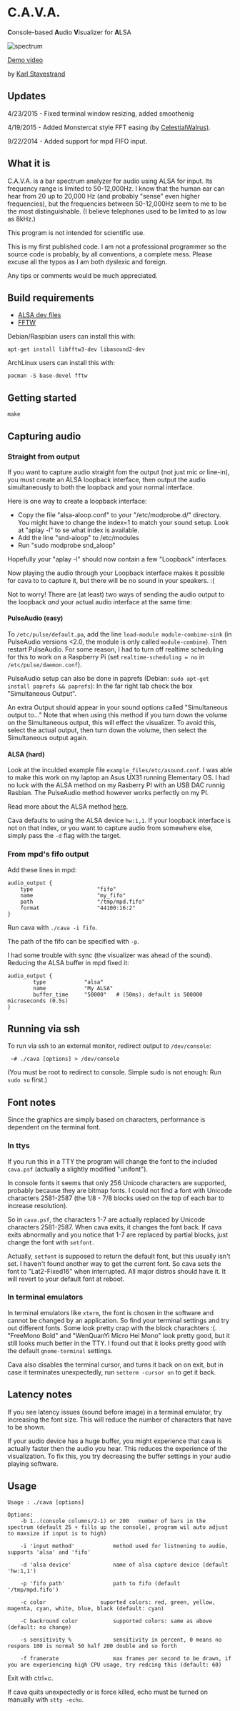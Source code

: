 C.A.V.A. 
====================

**C**onsole-based **A**udio **V**isualizer for **A**LSA

![spectrum](http://stavestrand.no/cava6.gif "spectrum")

[Demo video](http://youtu.be/vA4RyatP064)

by [Karl Stavestrand](mailto:karl@stavestrand.no)


Updates
-------

4/23/2015 - Fixed terminal window resizing, added smoothenig 

4/19/2015 - Added Monstercat style FFT easing (by [CelestialWalrus)](https://github.com/CelestialWalrus).

9/22/2014 - Added support for mpd FIFO input.

What it is
----------

C.A.V.A. is a bar spectrum analyzer for audio using ALSA for input. Its frequency range is limited to 50-12,000Hz. I know that the human ear can hear from 20 up to 20,000 Hz (and probably "sense" even higher frequencies), but the frequencies between 50-12,000Hz seem to me to be the most distinguishable. (I believe telephones used to be limited to as low as 8kHz.)

This program is not intended for scientific use.

This is my first published code. I am not a professional programmer so the source code is probably, by all conventions, a complete mess. Please excuse all the typos as I am both dyslexic and foreign.

Any tips or comments would be much appreciated.


Build requirements
------------------

* [ALSA dev files](http://alsa-project.org/)
* [FFTW](http://www.fftw.org/)

Debian/Raspbian users can install this with:

    apt-get install libfftw3-dev libasound2-dev

ArchLinux users can install this with:

    pacman -S base-devel fftw

Getting started
---------------

    make


Capturing audio
---------------

### Straight from output

If you want to capture audio straight fom the output (not just mic or line-in), you must create an ALSA loopback interface, then output the audio simultaneously to both the loopback and your normal interface.

Here is one way to create a loopback interface:

- Copy the file "alsa-aloop.conf" to your  "/etc/modprobe.d/" directory. You might have to change the index=1 to match your sound setup. Look at "aplay -l" to se what index is available.
- Add the line "snd-aloop" to /etc/modules
- Run "sudo modprobe snd_aloop"

Hopefully your "aplay -l" should now contain a few "Loopback" interfaces.

Now playing the audio through your Loopback interface makes it possible for cava to to capture it, but there will be no sound in your speakers. :(

Not to worry! There are (at least) two ways of sending the audio output to the loopback *and* your actual audio interface at the same time:

#### PulseAudio (easy)

To `/etc/pulse/default.pa`, add the line `load-module module-combine-sink` (in PulseAudio versions <2.0, the module is only called `module-combine`). Then restart PulseAudio. For some reason, I had to turn off realtime scheduling for this to work on a Raspberry Pi (set `realtime-scheduling = no` in `/etc/pulse/daemon.conf`).


PulseAudio setup can also be done in paprefs (Debian: `sudo apt-get install paprefs && paprefs`): In the far right tab check the box "Simultaneous Output".

An extra Output should appear in your sound options called "Simultaneous output to..." Note that when using this method if you turn down the volume on the Simultaneous output, this will effect the visualizer. To avoid this, select the actual output, then turn down the volume, then select the Simultaneous output again.

#### ALSA (hard)

Look at the inculded example file `example_files/etc/asound.conf`. I was able to make this work on my laptop an Asus UX31 running Elementary OS. I had no luck with the ALSA method on my Rasberry PI with an USB DAC runnig Rasbian. The PulseAudio method however works perfectly on my PI.

Read more about the ALSA method [here](http://stackoverflow.com/questions/12984089/capture-playback-on-play-only-sound-card-with-alsa).

Cava defaults to using the ALSA device `hw:1,1`. If your loopback interface is not on that index, or you want to capture audio from somewhere else, simply pass the `-d` flag with the target.


### From mpd's fifo output

Add these lines in mpd:

    audio_output {
        type                    "fifo"
        name                    "my_fifo"
        path                    "/tmp/mpd.fifo"
        format                  "44100:16:2"
    }

Run cava with `./cava -i fifo`.

The path of the fifo can be specified with `-p`.

I had some trouble with sync (the visualizer was ahead of the sound). Reducing the ALSA buffer in mpd fixed it:

    audio_output {
            type            "alsa"
            name            "My ALSA"
            buffer_time     "50000"   # (50ms); default is 500000 microseconds (0.5s)
    }


Running via ssh
---------------

To run via ssh to an external monitor, redirect output to `/dev/console`:

     ~# ./cava [options] > /dev/console

(You must be root to redirect to console. Simple sudo is not enough: Run `sudo su` first.)



Font notes
----------

Since the graphics are simply based on characters, performance is dependent on the terminal font.

### In ttys

If you run this in a TTY the program will change the font to the included `cava.psf` (actually a slightly modified "unifont").

In console fonts it seems that only 256 Unicode characters are supported, probably because they are bitmap fonts. I could not find a font with Unicode characters 2581-2587 (the 1/8 - 7/8 blocks used on the top of each bar to increase resolution).

So in `cava.psf`, the characters 1-7 are actually replaced by Unicode characters 2581-2587. When cava exits, it changes the font back. If cava exits abnormally and you notice that 1-7 are replaced by partial blocks, just change the font with `setfont`.

Actually, `setfont` is supposed to return the default font, but this usually isn't set. I haven't found another way to get the current font. So cava sets the font to "Lat2-Fixed16" when interrupted. All major distros should have it. It will revert to your default font at reboot.

### In terminal emulators

In terminal emulators like `xterm`, the font is chosen in the software and cannot be changed by an application. So find your terminal settings and try out different fonts. Some look pretty crap with the block charachters :(. "FreeMono Bold" and "WenQuanYi Micro Hei Mono" look pretty good, but it still looks much better in the TTY. I found out that it looks pretty good with the default `gnome-terminal` settings.

Cava also disables the terminal cursor, and turns it back on on exit, but in case it terminates unexpectedly, run `setterm -cursor on` to get it back.


Latency notes
-------------

If you see latency issues (sound before image) in a terminal emulator, try increasing the font size. This will reduce the number of characters that have to be shown.

If your audio device has a huge buffer, you might experience that cava is actually faster then the audio you hear. This reduces the experience of the visualization. To fix this, you try decreasing the buffer settings in your audio playing software.

Usage
-----

    Usage : ./cava [options]

    Options:
        -b 1..(console columns/2-1) or 200	 number of bars in the spectrum (default 25 + fills up the console), program wil auto adjust to maxsize if input is to high)

        -i 'input method'			 method used for listnening to audio, supports 'alsa' and 'fifo'

        -d 'alsa device'			 name of alsa capture device (default 'hw:1,1')

        -p 'fifo path'				 path to fifo (default '/tmp/mpd.fifo')

        -c color				 suported colors: red, green, yellow, magenta, cyan, white, blue, black (default: cyan)

        -C backround color			 supported colors: same as above (default: no change)

        -s sensitivity %			 sensitivity in percent, 0 means no respons 100 is normal 50 half 200 double and so forth

        -f framerate 				 max frames per second to be drawn, if you are experiencing high CPU usage, try redcing this (default: 60)

Exit with ctrl+c.

If cava quits unexpectedly or is force killed, echo must be turned on manually with `stty -echo`.
